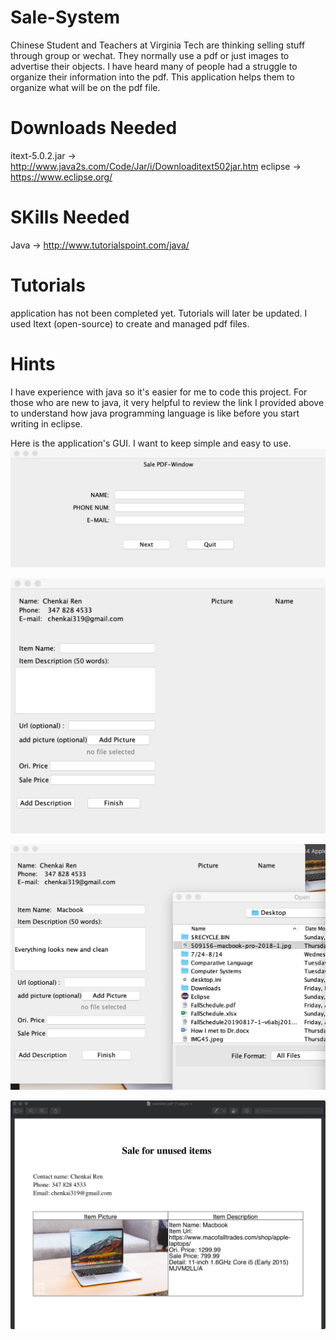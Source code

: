 # Sale-System
Chinese Student and Teachers at Virginia Tech are thinking selling stuff through group or wechat. They normally use a pdf or just images to advertise their objects. I have heard many of people had a struggle to organize their information into the pdf. This application helps them to organize what will be on the pdf file. 

# Downloads Needed
itext-5.0.2.jar -> http://www.java2s.com/Code/Jar/i/Downloaditext502jar.htm
eclipse -> https://www.eclipse.org/

# SKills Needed 
Java -> http://www.tutorialspoint.com/java/

# Tutorials
application has not been completed yet. Tutorials will later be updated. 
I used Itext (open-source) to create and managed pdf files. 

# Hints
I have experience with java so it's easier for me to code this project. For those who are new to java, it very helpful to review the link I provided above to understand how java programming language is like before you start writing in eclipse. 

Here is the application's GUI. I want to keep simple and easy to use. 
![Drag Racing](window1.jpg)


![Drag Racing](window2.jpg)


![Drag Racing](window3.jpg)


![Drag Racing](window4.jpg)
